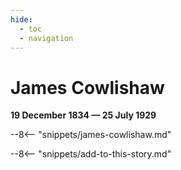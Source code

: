 ```yaml
---
hide:
  - toc
  - navigation 
---
```


# James Cowlishaw

**19 December 1834 — 25 July 1929**

--8<-- "snippets/james-cowlishaw.md"

--8<-- "snippets/add-to-this-story.md"